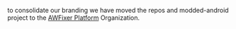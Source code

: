 to consolidate our branding we have moved the repos and modded-android project to the [AWFixer Platform](https://github.com/awfixer-platform) Organization.
